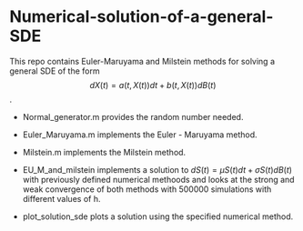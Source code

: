 # Numerical-solution-of-a-general-SDE
This repo contains Euler-Maruyama and Milstein methods for solving a general SDE of the form $$d X(t)=a(t, X(t)) d t+b(t, X(t)) d B(t)$$.
 - Normal_generator.m provides the random number needed.

 - Euler_Maruyama.m implements the Euler - Maruyama method.

 - Milstein.m implements the Milstein method.

 - EU_M_and_milstein implements a solution to $d S(t)=\mu S(t) d t+\sigma S(t) d B(t)$ with previously defined numerical methoods and looks at the strong and weak convergence of both methods with $500000$ simulations with different values of h.

 - plot_solution_sde plots a solution using the specified numerical method.
